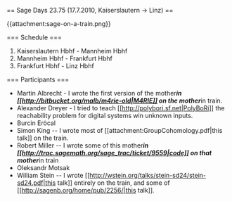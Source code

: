 == Sage Days 23.75 (17.7.2010, Kaiserslautern -> Linz) ==

{{attachment:sage-on-a-train.png}}

=== Schedule ===

 1. Kaiserslautern Hbhf - Mannheim Hbhf
 1. Mannheim Hbhf - Frankfurt Hbhf
 1. Frankfurt Hbhf - Linz Hbhf

=== Participants ===

 * Martin Albrecht - I wrote the first version of the mother***in [[http://bitbucket.org/malb/m4rie-old|M4RIE]] on the mother***in train.
 * Alexander Dreyer - I tried to teach [[http://polybori.sf.net|PolyBoRi]] the reachability problem for digital systems win unknown inputs.
 * Burcin Eröcal
 * Simon King -- I wrote most of [[attachment:GroupCohomology.pdf|this talk]] on the train.
 * Robert Miller -- I wrote some of this mother***in [[http://trac.sagemath.org/sage_trac/ticket/9559|code]] on that mother***in train
 * Oleksandr Motsak
 * William Stein -- I wrote [[http://wstein.org/talks/stein-sd24/stein-sd24.pdf|this talk]] entirely on the train, and some of [[http://sagenb.org/home/pub/2256/|this talk]].
